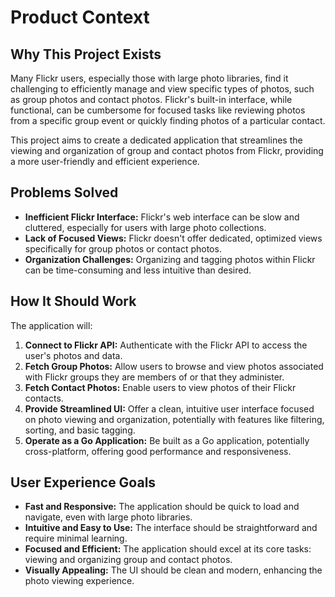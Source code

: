 # Product Context

## Why This Project Exists
Many Flickr users, especially those with large photo libraries, find it challenging to efficiently manage and view specific types of photos, such as group photos and contact photos. Flickr's built-in interface, while functional, can be cumbersome for focused tasks like reviewing photos from a specific group event or quickly finding photos of a particular contact.

This project aims to create a dedicated application that streamlines the viewing and organization of group and contact photos from Flickr, providing a more user-friendly and efficient experience.

## Problems Solved
- **Inefficient Flickr Interface:** Flickr's web interface can be slow and cluttered, especially for users with large photo collections.
- **Lack of Focused Views:** Flickr doesn't offer dedicated, optimized views specifically for group photos or contact photos.
- **Organization Challenges:**  Organizing and tagging photos within Flickr can be time-consuming and less intuitive than desired.

## How It Should Work
The application will:
1. **Connect to Flickr API:** Authenticate with the Flickr API to access the user's photos and data.
2. **Fetch Group Photos:** Allow users to browse and view photos associated with Flickr groups they are members of or that they administer.
3. **Fetch Contact Photos:** Enable users to view photos of their Flickr contacts.
4. **Provide Streamlined UI:** Offer a clean, intuitive user interface focused on photo viewing and organization, potentially with features like filtering, sorting, and basic tagging.
5. **Operate as a Go Application:** Be built as a Go application, potentially cross-platform, offering good performance and responsiveness.

## User Experience Goals
- **Fast and Responsive:** The application should be quick to load and navigate, even with large photo libraries.
- **Intuitive and Easy to Use:** The interface should be straightforward and require minimal learning.
- **Focused and Efficient:** The application should excel at its core tasks: viewing and organizing group and contact photos.
- **Visually Appealing:** The UI should be clean and modern, enhancing the photo viewing experience.
